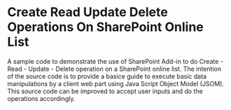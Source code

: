 # Create Read Update Delete Operations On SharePoint Online List
A sample code to demonstrate the use of SharePoint Add-in to do Create - Read - Update - Delete operation on a SharePoint online list.
The intention of the source code is to provide a basice guide to execute basic data manipulations by a client web part using Java Script Object Model (JSOM).
This source code can be improved to accept user inputs and do the operations accordingly.
